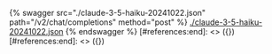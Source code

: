 [#references:start]: <> ({ "template": "openapi" })
[#references:start]: <> ({ "template": "openapi" })
{% swagger src="./claude-3-5-haiku-20241022.json" path="/v2/chat/completions" method="post" %}
[./claude-3-5-haiku-20241022.json](./claude-3-5-haiku-20241022.json)
{% endswagger %}
[#references:end]: <> ({})
[#references:end]: <> ({})
